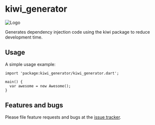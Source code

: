 # kiwi_generator

![Logo](../images/logo_220x160.png)

Generates dependency injection code using the kiwi package to reduce development time.



## Usage

A simple usage example:

    import 'package:kiwi_generator/kiwi_generator.dart';

    main() {
      var awesome = new Awesome();
    }

## Features and bugs

Please file feature requests and bugs at the [issue tracker][tracker].

[tracker]: http://example.com/issues/replaceme
